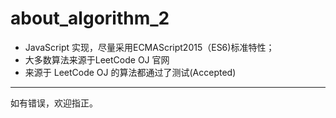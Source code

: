 # about_algorithm_2
* JavaScript 实现，尽量采用ECMAScript2015（ES6)标准特性；
* 大多数算法来源于LeetCode OJ 官网
* 来源于 LeetCode OJ 的算法都通过了测试(Accepted)

-------------
如有错误，欢迎指正。